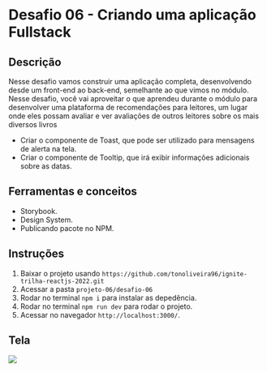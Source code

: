 # Desafio 06 - Criando uma aplicação Fullstack

## Descrição
Nesse desafio vamos construir uma aplicação completa, desenvolvendo desde um front-end ao back-end, semelhante ao que vimos no módulo.
Nesse desafio, você vai aproveitar o que aprendeu durante o módulo para desenvolver uma plataforma de recomendações para leitores, um lugar onde eles possam avaliar e ver avaliações de outros leitores sobre os mais diversos livros

- Criar o componente de Toast, que pode ser utilizado para mensagens de alerta na tela.
- Criar o componente de Tooltip, que irá exibir informações adicionais sobre as datas.

## Ferramentas e conceitos
- Storybook.
- Design System.
- Publicando pacote no NPM.

## Instruções
1. Baixar o projeto usando `https://github.com/tonoliveira96/ignite-trilha-reactjs-2022.git`
2. Acessar a pasta `projeto-06/desafio-06`
2. Rodar no terminal `npm i` para instalar as depedência.
4. Rodar no terminal `npm run dev` para rodar o projeto.
5. Acessar no navegador `http://localhost:3000/`.

## Tela
![](./assets/)